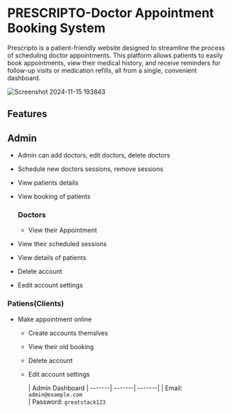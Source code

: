 # PRESCRIPTO-Doctor Appointment Booking System

Prescripto is a patient-friendly website designed to streamline the process of scheduling doctor appointments. This platform allows patients to easily book appointments, view their medical history, and receive reminders for follow-up visits or medication refills, all from a single, convenient dashboard.

![Screenshot 2024-11-15 193843](https://github.com/user-attachments/assets/8bc60ebc-95d9-46a6-a076-56ffab2ca903)


##  Features

## Admin

- Admin can add doctors, edit doctors, delete doctors    
- Schedule new doctors sessions, remove sessions   
- View patients details    
- View booking of patients    




    ### Doctors

  - View their Appointment
- View their scheduled sessions
- View details of patients
- Delete account    
- Eedit account settings



### Patiens(Clients)

- Make appointment online
  - Create accounts themslves
  - View their old booking
  - Delete account
  - Edit account settings


    | Admin Dashboard 
| -------| -------| -------|
| Email: `admin@example.com`  
| Password: `greatstack123` 
